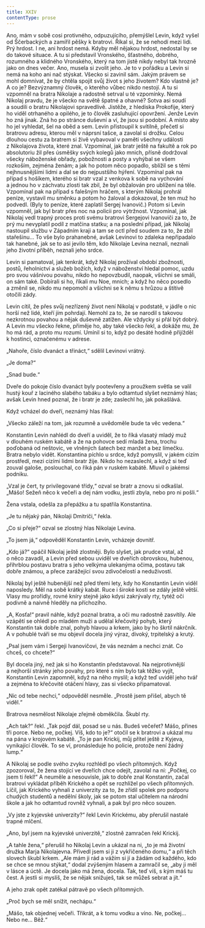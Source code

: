 ```yaml
---
title: XXIV
contentType: prose
---
```


Ano, mám v sobě cosi protivného, odpuzujícího, přemýšlel Levin, když vyšel od Ščerbackých a zamířil pěšky k bratrovi. Říkal si, že se nehodí mezi lidi. Prý hrdost. I ne, ani hrdost nemá. Kdyby měl nějakou hrdost, nedostal by se do takové situace. A tu si představil Vronského, šťastného, dobrého, rozumného a klidného Vronského, který na tom jistě nikdy nebyl tak hrozně jako on dnes večer. Ano, musela si zvolit jeho. Je to v pořádku a Levin si nemá na koho ani nač stýskat. Všecko si zavinil sám. Jakým právem se mohl domnívat, že by chtěla spojit svůj život s jeho životem? Kdo vlastně je? A co je? Bezvýznamný člověk, o kterého vůbec nikdo nestojí. A tu si vzpomněl na bratra Nikolaje a radostně setrval u té vzpomínky. Nemá Nikolaj pravdu, že je všecko na světě špatné a ohavné? Sotva asi soudí a soudili o bratru Nikolajovi spravedlivě. Jistěže, z hlediska Prokofije, který ho viděl otrhaného a opilého, je to člověk zasluhující opovržení. Jenže Levin ho zná jinak. Zná ho po stránce duševní a ví, že jsou si podobní. A místo aby ho jel vyhledat, šel na oběd a sem. Levin přistoupil k svítilně, přečetl si bratrovu adresu, kterou měl v náprsní tašce, a zavolal si drožku. Celou dlouhou cestu za bratrem si živě vybavoval v paměti všechny události z Nikolajova života, které znal. Vzpomínal, jak bratr ještě na fakultě a rok po absolutoriu žil přes úsměšky svých kolegů jako mnich, přísně dodržoval všecky náboženské obřady, pobožnosti a posty a vyhýbal se všem rozkoším, zejména ženám; a jak ho potom něco popadlo, sblížil se s těmi nejhnusnějšími lidmi a dal se do nejpustšího hýření. Vzpomínal pak na případ s hošíkem, kterého si bratr vzal z venkova k sobě na vychování a jednou ho v záchvatu zlosti tak zbil, že byl obžalován pro ublížení na těle. Vzpomínal pak na případ s falešným hráčem, s kterým Nikolaj prohrál peníze, vystavil mu směnku a potom ho žaloval a dokazoval, že ten muž ho podvedl. (Byly to peníze, které zaplatil Sergej Ivanovič.) Potom si Levin vzpomněl, jak byl bratr přes noc na policii pro výtržnost. Vzpomínal, jak Nikolaj vedl trapný proces proti svému bratrovi Sergejovi Ivanoviči za to, že prý mu nevyplatil podíl z matčina statku; a na poslední případ, jak Nikolaj nastoupil službu v Západním kraji a tam se octl před soudem za to, že zbil stařešinu… To vše bylo prahanebné, avšak Levinovi to zdaleka nepřipadalo tak hanebné, jak se to asi jevilo těm, kdo Nikolaje Levina neznali, neznali jeho životní příběh, neznali jeho srdce.

Levin si pamatoval, jak tenkrát, když Nikolaj prožíval období zbožnosti, postů, řeholnictví a služeb božích, když v náboženství hledal pomoc, uzdu pro svou vášnivou povahu, nikdo ho nepovzbudil, naopak, všichni se smáli, on sám také. Dobírali si ho, říkali mu Noe, mnich; a když ho něco posedlo a změnil se, nikdo mu nepomohl a všichni se k němu s hrůzou a štítivě otočili zády.

Levin cítil, že přes svůj nezřízený život není Nikolaj v podstatě, v jádře o nic horší než lidé, kteří jím pohrdají. Nemohl za to, že se narodil s takovou nezkrotnou povahou a nějak duševně zatížen. Ale vždycky si přál být dobrý. A Levin mu všecko řekne, přiměje ho, aby také všecko řekl, a dokáže mu, že ho má rád, a proto mu rozumí. Umínil si to, když po desáté hodině přijížděl k hostinci, označenému v adrese.

„Nahoře, číslo dvanáct a třináct,“ sdělil Levinovi vrátný.

„Je doma?“

„Snad bude.“

Dveře do pokoje číslo dvanáct byly pootevřeny a proužkem světla se valil hustý kouř z laciného slabého tabáku a bylo odtamtud slyšet neznámý hlas; avšak Levin hned poznal, že i bratr je zde; zaslechl ho, jak pokašlává.

Když vcházel do dveří, neznámý hlas říkal:

„Všecko záleží na tom, jak rozumně a uvědoměle bude ta věc vedena.“

Konstantin Levin nahlédl do dveří a uviděl, že to říká vlasatý mladý muž v dlouhém ruském kabátě a že na pohovce sedí mladá žena, trochu poďobaná od neštovic, ve vlněných šatech bez manžet a bez límečku. Bratra nebylo vidět. Konstantina píchlo u srdce, když pomyslil, v jakém cizím prostředí, mezi cizími lidmi bratr žije. Nikdo ho nezaslechl, a když si teď zouval galoše, poslouchal, co říká pán v ruském kabátě. Mluvil o jakémsi podniku.

„Vzal je čert, ty privilegované třídy,“ ozval se bratr a znovu si odkašlal. „Mášo! Sežeň něco k večeři a dej nám vodku, jestli zbyla, nebo pro ni pošli.“

Žena vstala, odešla za přepážku a tu spatřila Konstantina.

„Je tu nějaký pán, Nikolaji Dmitriči,“ řekla.

„Co si přeje?“ ozval se zlostný hlas Nikolaje Levina.

„To jsem já,“ odpověděl Konstantin Levin, vcházeje dovnitř.

„Kdo já?“ opáčil Nikolaj ještě zlostněji. Bylo slyšet, jak prudce vstal, až o něco zavadil, a Levin před sebou uviděl ve dveřích obrovskou, hubenou, přihrblou postavu bratra s jeho velkýma ulekanýma očima, postavu tak dobře známou, a přece zarážející svou zdivočelostí a neduživostí.

Nikolaj byl ještě hubenější než před třemi lety, kdy ho Konstantin Levin viděl naposledy. Měl na sobě krátký kabát. Ruce i široké kosti se zdály ještě větší. Vlasy mu prořídly, rovné kníry stejně jako kdysi zakrývaly rty, tytéž oči podivně a naivně hleděly na příchozího.

„A, Kosťa!“ pravil náhle, když poznal bratra, a oči mu radostně zasvítily. Ale vzápětí se ohlédl po mladém muži a udělal křečovitý pohyb, který Konstantin tak dobře znal, pohyb hlavou a krkem, jako by ho škrtil nákrčník. A v pohublé tváři se mu objevil docela jiný výraz, divoký, trpitelský a krutý.

„Psal jsem vám i Sergeji Ivanovičovi, že vás neznám a nechci znát. Co chceš, co chcete?“

Byl docela jiný, než jak si ho Konstantin představoval. Na nejprotivnější a nejhorší stránky jeho povahy, pro které s ním bylo tak těžko vyjít, Konstantin Levin zapomněl, když na něho myslil; a když teď uviděl jeho tvář a zejména to křečovité otáčení hlavy, zas si všecko připamatoval.

„Nic od tebe nechci,“ odpověděl nesměle. „Prostě jsem přišel, abych tě viděl.“

Bratrova nesmělost Nikolaje zřejmě obměkčila. Škubl rty.

„Ach tak?“ řekl. „Tak pojď dál, posad se u nás. Budeš večeřet? Mášo, přines tři porce. Nebo ne, počkej. Víš, kdo to je?“ otočil se k bratrovi a ukázal mu na pána v krojovém kabátě. „To je pan Krickij, můj přítel ještě z Kyjeva, vynikající člověk. To se ví, pronásleduje ho policie, protože není žádný lump.“

A Nikolaj se podle svého zvyku rozhlédl po všech přítomných. Když zpozoroval, že žena stojící ve dveřích chce odejít, zavolal na ni: „Počkej, co jsem ti řekl!“ A neuměle a nesouvisle, jak to dobře znal Konstantin, začal bratrovi vykládat příběh Krického a opět se rozhlížel po všech přítomných. Líčil, jak Krického vyhnali z univerzity za to, že zřídil spolek pro podporu chudých studentů a nedělní školy, jak se potom stal učitelem na národní škole a jak ho odtamtud rovněž vyhnali, a pak byl pro něco souzen.

„Vy jste z kyjevské univerzity?“ řekl Levin Krickému, aby přerušil nastalé trapné mlčení.

„Ano, byl jsem na kyjevské univerzitě,“ zlostně zamračen řekl Krickij.

„A tahle žena,“ přerušil ho Nikolaj Levin a ukázal na ni, „to je má životní družka Marja Nikolajevna. Přivedl jsem si ji z vykřičeného domu,“ a při těch slovech škubl krkem. „Ale mám ji rád a vážím si jí a žádám od každého, kdo se chce se mnou stýkat,“ dodal zvýšeným hlasem a zamračil se, „aby ji měl v lásce a úctě. Je docela jako má žena, docela. Tak, teď víš, s kým máš tu čest. A jestli si myslíš, že se nějak snižuješ, tak se můžeš sebrat a jít.“

A jeho zrak opět zatékal pátravě po všech přítomných.

„Proč bych se měl snížit, nechápu.“

„Mášo, tak objednej večeři. Třikrát, a k tomu vodku a víno. Ne, počkej… Nebo ne… Běž.“
